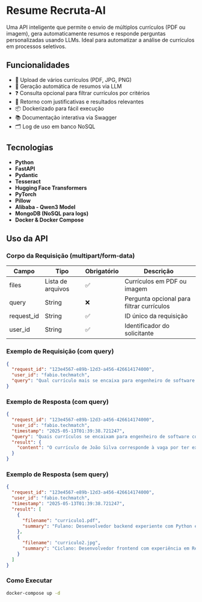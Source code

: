 # Resume Recruta-AI

Uma API inteligente que permite o envio de múltiplos currículos (PDF ou imagem), gera automaticamente resumos e responde perguntas personalizadas usando LLMs. Ideal para automatizar a análise de currículos em processos seletivos.

## Funcionalidades

- 📄 Upload de vários currículos (PDF, JPG, PNG)
- 🧠 Geração automática de resumos via LLM
- ❓ Consulta opcional para filtrar currículos por critérios
- 📝 Retorno com justificativas e resultados relevantes
- 📦 Dockerizado para fácil execução
- 📚 Documentação interativa via Swagger
- 🗂️ Log de uso em banco NoSQL

## Tecnologias

- **Python**
- **FastAPI**
- **Pydantic**
- **Tesseract**
- **Hugging Face Transformers**
- **PyTorch**
- **Pillow**
- **Alibaba - Qwen3 Model**
- **MongoDB (NoSQL para logs)**
- **Docker & Docker Compose**

## Uso da API

### Corpo da Requisição (multipart/form-data)

| Campo        | Tipo              | Obrigatório | Descrição                                  |
|--------------|-------------------|-------------|--------------------------------------------|
| files        | Lista de arquivos | ✅          | Currículos em PDF ou imagem                |
| query        | String            | ❌          | Pergunta opcional para filtrar currículos  |
| request_id   | String            | ✅          | ID único da requisição                     |
| user_id      | String            | ✅          | Identificador do solicitante               |

### Exemplo de Requisição (com query)
```json
{
  "request_id": "123e4567-e89b-12d3-a456-426614174000",
  "user_id": "fabio.techmatch",
  "query": "Qual currículo mais se encaixa para engenheiro de software com React e Python?"
}
```

### Exemplo de Resposta (com query)
```json
{
  "request_id": "123e4567-e89b-12d3-a456-426614174000",
  "user_id": "fabio.techmatch",
  "timestamp": "2025-05-13T01:39:38.721247",
  "query": "Quais currículos se encaixam para engenheiro de software com React e Python?",
  "result": {
    "content": "O currículo de João Silva corresponde à vaga por ter experiência com React e Python."
  }
}
```

### Exemplo de Resposta (sem query)
```json
{
  "request_id": "123e4567-e89b-12d3-a456-426614174000",
  "user_id": "fabio.techmatch",
  "timestamp": "2025-05-13T01:39:38.721247",
  "result": [
    {
      "filename": "curriculo1.pdf",
      "summary": "Fulano: Desenvolvedor backend experiente com Python e Django."
    },
    {
      "filename": "curriculo2.jpg",
      "summary": "Ciclano: Desenvolvedor frontend com experiência em React e TypeScript."
    }
  ]
}
```

### Como Executar
```bash
docker-compose up -d
```



